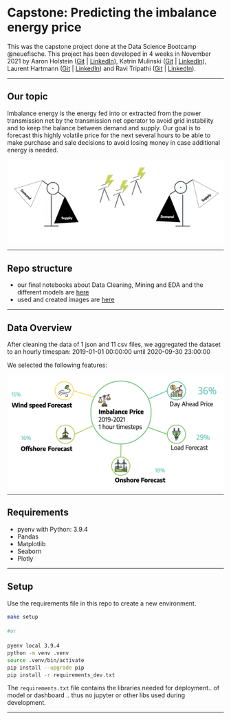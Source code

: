 # __Capstone: Predicting the imbalance energy price__

This was the capstone project done at the Data Science Bootcamp @neuefische. This project has been developed in 4 weeks in November 2021 by Aaron Holstein ([Git](https://github.com/AaronsHub) | [LinkedIn](https://www.linkedin.com/in/aaron-holstein/)), Katrin Mulinski ([Git](https://github.com/IronMan2483) | [LinkedIn](https://www.linkedin.com/in/katrin-mulinski-81ab5622/)), Laurent Hartmann ([Git](https://github.com/laurantirkh) | [LinkedIn](https://www.linkedin.com/in/laurent-hartmann-134524bb/)) and Ravi Tripathi ([Git](https://github.com/ravitpt87) | [LinkedIn](https://www.linkedin.com/in/ravi-tripathi-phd-95a128179/)).

---
## __Our topic__

Imbalance energy is the energy fed into or extracted from the power transmission net by the transmission net operator to avoid grid instability and to keep the balance between demand and supply. Our goal is to forecast this highly volatile price for the next several hours to be able to make purchase and sale decisions to avoid losing money in case additional energy is needed.

![imbalance](images/imbalance_energy.png)

---

## __Repo structure__

* our final notebooks about Data Cleaning, Mining and EDA and the different models are [here](https://github.com/AaronsHub/capstone_energy/tree/main/final_notebooks)
* used and created images are [here](https://github.com/AaronsHub/capstone_energy/tree/main/images)

---

## __Data Overview__

After cleaning the data of 1 json and 11 csv files, we aggregated the dataset to an hourly timespan: 2019-01-01 00:00:00 until 2020-09-30 23:00:00

We selected the following features:

![features](images/used_features.png)

---
## __Requirements__

- pyenv with Python: 3.9.4
- Pandas
- Matplotlib
- Seaborn
- Plotly

---
## __Setup__

Use the requirements file in this repo to create a new environment.

```BASH
make setup

#or

pyenv local 3.9.4
python -m venv .venv
source .venv/bin/activate
pip install --upgrade pip
pip install -r requirements_dev.txt
```

The `requirements.txt` file contains the libraries needed for deployment.. of model or dashboard .. thus no jupyter or other libs used during development.

---
